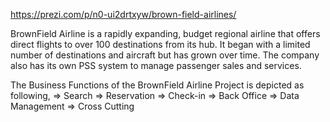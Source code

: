 https://prezi.com/p/n0-ui2drtxyw/brown-field-airlines/


BrownField Airline is a rapidly expanding, budget regional airline that offers direct flights to over 100 destinations from its hub. 
It began with a limited number of destinations and aircraft but has grown over time. The company also has its own PSS system to manage passenger sales and services.

The Business Functions of the BrownField Airline Project is depicted as following,​
=> Search​
=> Reservation​
=> Check-in​
=> Back Office​
=> Data Management​
=> Cross Cutting
